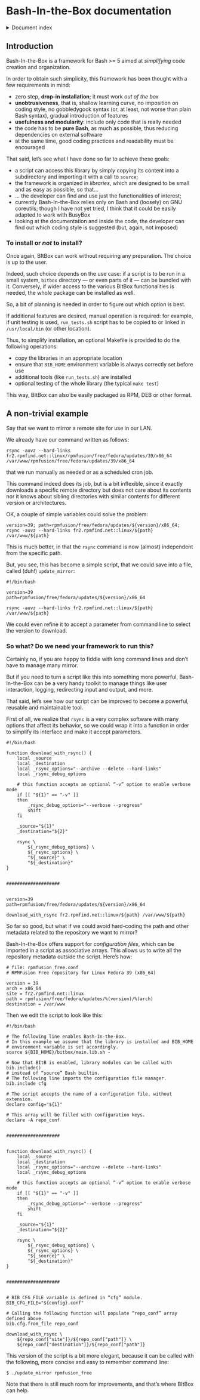 # Bash-In-the-Box documentation


<details>
<summary>Document index</summary>

## Documents

> [!NOTE]
> The creation of a comprehensive documentation is underway. For now, I suggest to look at the code, which is thoroughly documented, or use the man pages linked below.

* [A non-trivial example](example-1.md)
* [Bash-In-the-Box man page](Bash-In-the-Box.7.md)
</details>


## Introduction

Bash-In-the-Box is a framework for Bash >= 5 aimed at *simplifying* code creation and organization.

In order to obtain such simplicity, this framework has been thought with a few requirements in mind:

* zero step, **drop-in installation**; it must work *out of the box*
* **unobtrusiveness**, that is, shallow learning curve, no imposition on coding style, no gobbledygook syntax (or, at least, not worse than plain Bash syntax), gradual introduction of features
* **usefulness and modularity**: include only code that is really needed
* the code has to be **pure Bash**, as much as possible, thus reducing dependencies on external software
* at the same time, good coding practices and readability must be encouraged

That said, let’s see what I have done so far to achieve these goals:

* a script can access this library by simply copying its content into a subdirectory and importing it with a call to `source`;
* the framework is organized in *libraries*, which are designed to be small and as easy as possible, so that...
* ... the developer can find and use just the functionalities of interest;
* currently Bash-In-the-Box relies only on Bash and (loosely) on GNU coreutils; though I have not yet tried, I think that it could be easily adapted to work with BusyBox
* looking at the documentation and inside the code, the developer can find out which coding style is suggested (but, again, not imposed)


### To install or *not* to install?

Once again, BItBox can work without requiring any preparation. The choice is up to the user.

Indeed, such choice depends on the use case: if a script is to be run in a small system, `bitbox` directory — or even parts of it — can be bundled with it. Conversely, if wider access to the various BItBox functionalities is needed, the whole package can be installed as well.

So, a bit of planning is needed in order to figure out which option is best.

If additional features are desired, manual operation is required: for example, if unit testing is used, `run_tests.sh` script has to be copied to or linked in `/usr/local/bin` (or other location).

Thus, to simplify installation, an optional Makefile is provided to do the following operations:

* copy the libraries in an appropriate location
* ensure that `BIB_HOME` environment variable is always correctly set before use
* additional tools (like `run_tests.sh`) are installed
* optional testing of the whole library (the typical `make test`)

This way, BItBox can also be easily packaged as RPM, DEB or other format.


## A non-trivial example

Say that we want to mirror a remote site for use in our LAN.

We already have our command written as follows:
```
rsync -auvz --hard-links fr2.rpmfind.net::linux/rpmfusion/free/fedora/updates/39/x86_64 /var/www/rpmfusion/free/fedora/updates/39/x86_64
```
that we run manually as needed or as a scheduled cron job.

This command indeed does its job, but is a bit inflexible, since it exactly downloads a specific remote directory but does not care about its contents nor it knows about sibling directories with similar contents for different version or architectures.

OK, a couple of simple variables could solve the problem:
```
version=39; path=rpmfusion/free/fedora/updates/${version}/x86_64; rsync -auvz --hard-links fr2.rpmfind.net::linux/${path} /var/www/${path}
```

This is much better, in that the `rsync` command is now (almost) independent from the specific path.

But, you see, this has become a simple script, that we could save into a file, called (duh!) `update_mirror`:
```
#!/bin/bash

version=39
path=rpmfusion/free/fedora/updates/${version}/x86_64

rsync -auvz --hard-links fr2.rpmfind.net::linux/${path} /var/www/${path}
```

We could even refine it to accept a parameter from command line to select the version to download.


### So what? Do we need your framework to run this?

Certainly no, if you are happy to fiddle with long command lines and don’t have to manage many mirror.

But if you need to turn a script like this into something more powerful, Bash-In-the-Box can be a very handy toolkit to manage things like user interaction, logging, redirecting input and output, and more.

That said, let’s see how our script can be improved to become a powerful, reusable and maintainable tool.

First of all, we realize that `rsync` is a very complex software with many options that affect its behavior, so we could wrap it into a function in order to simplify its interface and make it accept parameters.
```
#!/bin/bash

function download_with_rsync() {
    local _source
    local _destination
    local _rsync_options="--archive --delete --hard-links"
    local _rsync_debug_options

    # this function accepts an optional “-v” option to enable verbose mode
    if [[ "${1}" == "-v" ]]
    then
        _rsync_debug_options="--verbose --progress"
        shift
    fi

    _source="${1}"
    _destination="${2}"

    rsync \
        ${_rsync_debug_options} \
        ${_rsync_options} \
        "${_source}" \
        "${_destination}"
}


####################


version=39
path=rpmfusion/free/fedora/updates/${version}/x86_64

download_with_rsync fr2.rpmfind.net::linux/${path} /var/www/${path}
```

So far so good, but what if we could avoid hard-coding the path and other metadata related to the repository we want to mirror?

Bash-In-the-Box offers support for *configuration files*, which can be imported in a script as associative arrays. This allows us to write all the repository metadata outside the script. Here’s how:
```
# file: rpmfusion_free.conf
# RPMFusion Free repository for Linux Fedora 39 (x86_64)

version = 39
arch = x86_64
site = fr2.rpmfind.net::linux
path = rpmfusion/free/fedora/updates/%(version)/%(arch)
destination = /var/www
```

Then we edit the script to look like this:
```
#!/bin/bash

# The following line enables Bash-In-the-Box.
# In this example we assume that the library is installed and BIB_HOME
# environment variable is set accordingly.
source ${BIB_HOME}/bitbox/main.lib.sh -

# Now that BItB is enabled, library modules can be called with bib.include()
# instead of “source” Bash builtin.
# The following line imports the configuration file manager.
bib.include cfg

# The script accepts the name of a configuration file, without extension.
declare config="${1}"

# This array will be filled with configuration keys.
declare -A repo_conf


####################


function download_with_rsync() {
    local _source
    local _destination
    local _rsync_options="--archive --delete --hard-links"
    local _rsync_debug_options

    # this function accepts an optional “-v” option to enable verbose mode
    if [[ "${1}" == "-v" ]]
    then
        _rsync_debug_options="--verbose --progress"
        shift
    fi

    _source="${1}"
    _destination="${2}"

    rsync \
        ${_rsync_debug_options} \
        ${_rsync_options} \
        "${_source}" \
        "${_destination}"
}


####################


# BIB_CFG_FILE variable is defined in “cfg” module.
BIB_CFG_FILE="${config}.conf"

# Calling the following function will populate “repo_conf” array defined above.
bib.cfg.from_file repo_conf

download_with_rsync \
    ${repo_conf["site"]}/${repo_conf["path"]} \
    ${repo_conf["destination"]}/${repo_conf["path"]}
```

This version of the script is a bit more elegant, because it can be called with the following, more concise and easy to remember command line:
```
$ ./update_mirror rpmfusion_free
```

Note that there is still much room for improvements, and that’s where BItBox can help.
